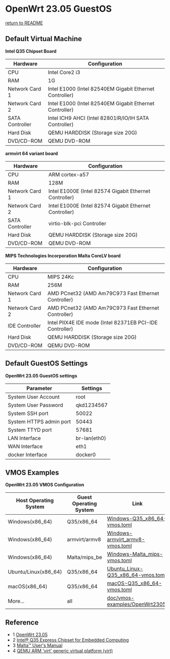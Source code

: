 # OpenWrt 23.05 GuestOS

  [return to README](https://gitee.com/david921518/qkd-app/blob/gitee/doc/vmos-examples/README.en.md)
  
## Default Virtual Machine

  **Intel Q35 Chipset Board**

| Hardware | Configuration |
|----------|---------------|
| CPU | Intel Core2 i3 |
| RAM | 1G |
| Network Card 1 | Intel E1000 (Intel 82540EM Gigabit Ethernet Controller) |
| Network Card 2 | Intel E1000 (Intel 82540EM Gigabit Ethernet Controller) |
| SATA Controller | Intel ICH9 AHCI (Intel 82801IR/IO/IH SATA Controller) |
| Hard Disk | QEMU HARDDISK (Storage size 20G) |
| DVD/CD-ROM | QEMU DVD-ROM |

  **armvirt 64 variant board**

| Hardware | Configuration |
|----------|---------------|
| CPU | ARM cortex-a57 |
| RAM | 128M |
| Network Card 1 | Intel E1000E (Intel 82574 Gigabit Ethernet Controller) |
| Network Card 2 | Intel E1000E (Intel 82574 Gigabit Ethernet Controller) |
| SATA Controller | virtio-blk-pci Controller |
| Hard Disk | QEMU HARDDISK (Storage size 20G) |
| DVD/CD-ROM | QEMU DVD-ROM |

  **MIPS Technologies Incorporation Malta CoreLV board**

| Hardware | Configuration |
|----------|---------------|
| CPU | MIPS 24Kc |
| RAM | 256M |
| Network Card 1 | AMD PCnet32 (AMD Am79C973 Fast Ethernet Controller) |
| Network Card 2 | AMD PCnet32 (AMD Am79C973 Fast Ethernet Controller) |
| IDE Controller | Intel PIIX4E IDE mode (Intel 82371EB PCI-IDE Controller) |
| Hard Disk | QEMU HARDDISK (Storage size 20G) |
| DVD/CD-ROM | QEMU DVD-ROM |

## Default GuestOS Settings

  **OpenWrt 23.05 GuestOS settings**

| Parameter | Settings |
|-----------|----------|
| System User Account | root |
| System User Password | qkd1234567 |
| System SSH port | 50022 |
| System HTTPS admin port | 50443 |
| System TTYD port | 57681 |
| LAN Interface | br-lan(eth0) |
| WAN Interface | eth1 |
| docker Interface | docker0 |


## VMOS Examples

  **OpenWrt 23.05 VMOS Configuration**

| Host Operating System | Guest Operating System | Link |
|-----------------------|------------------------|------|
| Windows(x86_64) | Q35/x86_64 | [Windows-Q35_x86_64-vmos.toml](https://gitee.com/david921518/qkd-app/blob/gitee/doc/vmos-examples/OpenWrt2305/Windows-Q35_x86_64-vmos.toml) |
| Windows(x86_64) | armvirt/armv8 | [Windows-armvirt_armv8-vmos.toml](https://gitee.com/david921518/qkd-app/blob/gitee/doc/vmos-examples/OpenWrt2305/Windows-armvirt_armv8-vmos.toml) |
| Windows(x86_64) | Malta/mips_be | [Windows-Malta_mips-vmos.toml](https://gitee.com/david921518/qkd-app/blob/gitee/doc/vmos-examples/OpenWrt2305/Windows-Malta_mips-vmos.toml) |
| Ubuntu/Linux(x86_64) | Q35/x86_64 | [Ubuntu_Linux-Q35_x86_64-vmos.toml](https://gitee.com/david921518/qkd-app/blob/gitee/doc/vmos-examples/OpenWrt2305/Ubuntu_Linux-Q35_x86_64-vmos.toml) |
| macOS(x86_64) | Q35/x86_64 | [macOS-Q35_x86_64-vmos.toml](https://gitee.com/david921518/qkd-app/blob/gitee/doc/vmos-examples/OpenWrt2305/macOS-Q35_x86_64-vmos.toml) |
| More... | all | [doc/vmos-examples/OpenWrt2305/](https://gitee.com/david921518/qkd-app/blob/gitee/doc/vmos-examples/OpenWrt2305/README.en.md) |

## Reference

- 1 [OpenWrt 23.05](https://openwrt.org/releases/23.05/start)
- 2 [Intel® Q35 Express Chipset for Embedded Computing](https://www.intel.cn/content/dam/www/public/us/en/documents/product-briefs/q35-chipset-brief.pdf)
- 3 [Malta™ User's Manual](https://it.uu.se/edu/course/homepage/datsystDV/ht07/project/tools/machinedata/malta-board.pdf)
- 4 [QEMU ARM ‘virt’ generic virtual platform (virt)](https://www.qemu.org/docs/master/system/arm/virt.html)
